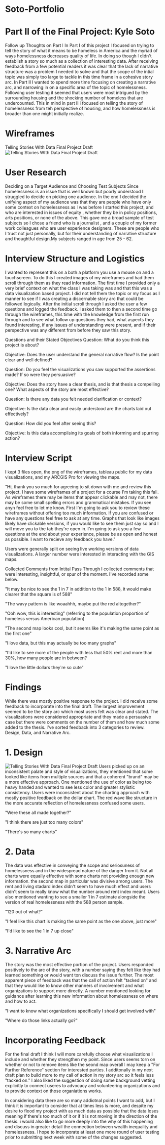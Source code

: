 # Soto-Portfolio

# Part II of the Final Project: Kyle Soto
Follow up Thoughts on Part I
In Part I of this project I focused on trying to tell the story of what it means to be homeless in America and the myriad of ways homelessness decreases quality of life. In doing so though I didn't establish a story so much as a collection of interesting data. After receiving feedback from a few potential readers it was clear that the lack of narrative structure was a problem I needed to solve and that the scope of the intial topic was simply too large to tackle in this time frame in a cohesive story arc. In Part II I wanted to spend more time focusing on creating a narrative arc, and narrowing in on a specific area of the topic of homelessness. Following user testing it seemed that users were most intrigued by the surrounding housing and the shocking number of homeless that are undercounted. This in mind in part II i focused on telling the story of homelessness from teh perspective of housing, and how homelessness is broader than one might initially realize.

# Wireframes
Telling Stories WIth Data Final Project Draft
![Telling Stories WIth Data Final Project Draft](https://user-images.githubusercontent.com/74934048/110740540-39b9fb00-8201-11eb-876e-beaa484fb88b.png)


# User Research
Deciding on a Target Audience and Choosing Test Subjects
Since homelessness is an issue that is well known but poorly understood I struggled to decide on picking one audience. In the end I decided the unifying aspect of my audience was that they are people who have only some context on homelessness as I was before I started this project, and who are interested in issues of equity , whether they be in policy positions, arts positions, or none of the above. This gave me a broad sample of test subjects so I chose a friend who is a journalist , and a couple of my former work colleagues who are user experience designers. These are people who I trust not just personally, but for their understanding of narrative structure and thoughtful design.My subjects ranged in age from 25 - 62.

# Interview Structure and Logistics
I wanted to represent this on a both a platform you use a mouse on and a touchscreen. To do this I created images of my wireframes and had them scroll through them as they read information. The first time I provided only a very brief context on what the class I was taking was and that this was a data visualization based project. I did not tell them the topic or my focus as I manner to see if I was creating a discernable story arc that could be followed logically. After the initial scroll through I asked the user a few questions and logged the feedback. I asked them to then a second time go through the wireframes, this time with the knowledge from the first run through and to see what follow up questions they had, what aspects they found interesting, if any issues of understanding were present, and if their perspective was any different from before they saw this story.

Questions and their Stated Objectives
Question: What do you think this project is about?

Objective: Does the user understand the general narrative flow? Is the point clear and well defined?

Question: Do you feel the visualizations you saw supported the assertions made? If so were they persuasive?

Objective: Does the story have a clear thesis, and is that thesis a compelling one? What aspects of the story are most effective?

Question: Is there any data you felt needed clarification or context?

Objective: Is the data clear and easily understood are the charts laid out effectively?

Question: How did you feel after seeing this?

Objective: Is this data accomplising its goals of both informing and spurring action?

# Interview Script
I kept 3 files open, the png of the wireframes, tableau public for my data visualizations, and my ARCGIS Pro for viewing the maps.

"Hi, thank you so much for agreeing to sit down with me and review this project. I have some wireframes of a project for a course I'm taking this fall. As wireframes there may be items that appear clickable and may not, there may be some small spelling errors and grammatical mistakes. If you see anyn feel free to let me know. First I'm going to ask you to review these wireframes without offering too much information. If you are confused or have any questions feel free to ask at any time. Graphs that look like images likely have clickable versions, if you would like to see them just say so and I will move you to the tab they're open in. I'm going to ask you a few questions at the end about your experience, please be as open and honest as possible. I want to recieve any feedback you have."

Users were generally split on seeing live working versions of data visualizations. A larger number were interested in interacting with the GIS maps.

Collected Comments from Intital Pass Through
I collected comments that were interesting, insightful, or spur of the moment. I've recorded some below.

"It may be nice to see the 1 in 7 in addition to the 1 in 588, it would make clearer that the square is of 588"

"The wavy pattern is like woaahhh, maybe put the red altogether?"

"Ooh wow, this is interesting" (referring to the population proportion of homeless versus American population)

"The second map looks cool, but it seems like it's making the same point as the first one"

"I love data, but this may actually be too many graphs"

"I'd like to see more of the people with less that 50% rent and more than 30%, how many people are in between?

"I love the little dollars they're so cute"

# Findings
While there was mostly positive response to the project. I did receive some feedback to incorporate into the final draft. The largest improvement seemed to be the story arc which most users felt was clear and stated. The visualizations were considered appropriate and they made a persuasive case but there were comments on the number of them and how much some added to the thesis. I've sorted feedback into 3 categories to review. Design, Data, and Narrative Arc.

# 1. Design 
![Telling Stories WIth Data Final Project Draft](https://user-images.githubusercontent.com/74934048/110740531-332b8380-8201-11eb-95f9-7775a3b1d898.png)
Users picked up on an inconsistent palate and style of visualizations, they mentioned that some looked like items from multiple sources and that a coherent "brand" may be a more effective approach. One mentioned the use of color as being too heavy handed and wanted to see less color and greater stylistic consistency. Users were inconsistent about the charting approach with mostly positive feedback on the dollar chart. The red wave like structure in the more accurate reflection of homelessness confused some users.

"Were these all made together?"

"I think there are just too many colors"

"There's so many charts"

# 2. Data
The data was effective in conveying the scope and seriosuness of homelessness and in the widespread nature of the danger from it. Not all charts were equally effective with some charts not providing enougn new information. the second map in particular was divisive among users. The rent and living stadard index didn't seem to have much effect and users didn't seem to really know what the number around rent index meant. Users also mentioned wanting to see a smaller 1 in 7 estimate alongside the version of real homelessness with the 588 person sample.

"120 out of what?"

"I feel like this chart is making the same point as the one above, just more"

"I'd like to see the 1 in 7 up close"

# 3. Narrative Arc
The story was the most effective portion of the project. Users responded positively to the arc of the story, with a number saying they felt like they had learned something or would want ton discuss the issue further. The most apparent piece of feedback was that the call of action felt "tacked on" and that they would like to know other manners of involvement and what organizations to support more directly. A number mentioned looking for guidance after learning this new information about homelessness on where and how to act.

"I want to know what organizations specifically I should get involved with"

"Where do those links actually go?"


# Incorporating Feedback

For the final draft I think I will more carefully choose what visualizations I include and whether they strengthen my point. Since users seems torn on whether or not to remove items like the seond map overall I may keep a "For Further Reference" section for interested parties. I additonally in my next draft plan to build more to my call of action in my story arc so it feels less "tacked on." I also liked the suggestion of doing some background vetting explicitly to connect useres to advocacy and volunteering organizations and to provide context on those organiations works. 

In considering data there are so many addiotnal points I want to add, but I think it is important to consider that at times less is more, and despite my desire to flood my project with as much data as possible that the data loses meaning if there's too much of it or if it is not moving in the direction of the thesis. i would also like to go more deeply into the why of this happening and discuss in greater detail the connection between wealth inequality and homelessness. I hope to incorporate at least one more round of user testing prior to submitting next week with some of the changes suggested.
